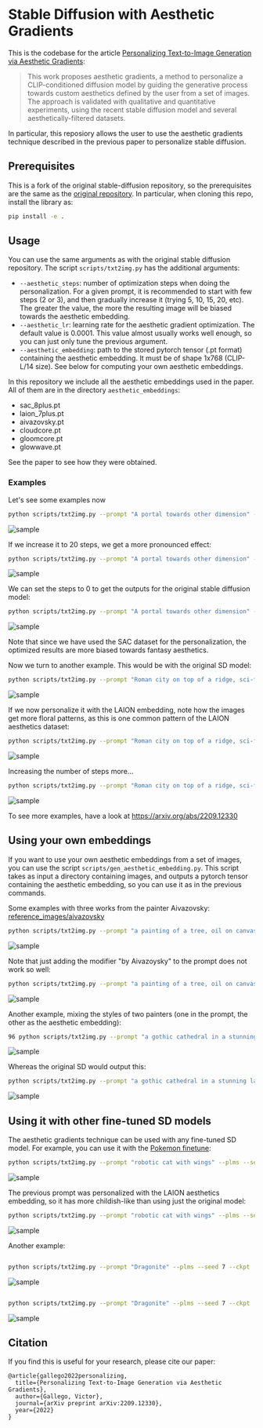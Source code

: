 # Stable Diffusion with Aesthetic Gradients 

This is the codebase for the article [Personalizing Text-to-Image Generation via Aesthetic Gradients](https://arxiv.org/abs/2209.12330):

> This work proposes aesthetic gradients, a method to personalize a CLIP-conditioned diffusion model by guiding the generative process towards custom aesthetics defined by the user from a set of images. The approach is validated with qualitative and quantitative experiments, using the recent stable diffusion model and several aesthetically-filtered datasets.

In particular, this reposiory allows the user to use the aesthetic gradients technique described in the previous paper to personalize stable diffusion.


## Prerequisites

This is a fork of the original stable-diffusion repository, so the prerequisites are the same as the [original repository](https://github.com/CompVis/stable-diffusion/). In particular, when cloning this repo, install the library as:

```bash
pip install -e .
```

## Usage 

You can use the same arguments as with the original stable diffusion repository. The script `scripts/txt2img.py` has the additional arguments:

- `--aesthetic_steps`: number of optimization steps when doing the personalization. For a given prompt, it is recommended to start with few steps (2 or 3), and then gradually increase it (trying 5, 10, 15, 20, etc). The greater the value, the more the resulting image will be biased towards the aesthetic embedding.
- `--aesthetic_lr`: learning rate for the aesthetic gradient optimization. The default value is 0.0001. This value almost usually works well enough, so you can just only tune the previous argument.
- `--aesthetic_embedding`: path to the stored pytorch tensor (.pt format) containing the aesthetic embedding. It must be of shape 1x768 (CLIP-L/14 size). See below for computing your own aesthetic embeddings.

In this repository we include all the aesthetic embeddings used in the paper. All of them are in the directory `aesthetic_embeddings`:
* sac_8plus.pt
* laion_7plus.pt
* aivazovsky.pt
* cloudcore.pt
* gloomcore.pt
* glowwave.pt

See the paper to see how they were obtained.

### Examples

Let's see some examples now

```bash
python scripts/txt2img.py --prompt "A portal towards other dimension" --plms  --seed 332 --aesthetic_steps 15 --aesthetic_embedding aesthetic_embeddings/sac_8plus.pt
```
![sample](assets/grid-0073.png)

If we increase it to 20 steps, we get a more pronounced effect:

```bash
python scripts/txt2img.py --prompt "A portal towards other dimension" --plms  --seed 332 --aesthetic_steps 20 --aesthetic_embedding aesthetic_embeddings/sac_8plus.pt
```

![sample](assets/grid-0072.png)

We can set the steps to 0 to get the outputs for the original stable diffusion model:

```bash
python scripts/txt2img.py --prompt "A portal towards other dimension" --plms  --seed 332 --aesthetic_steps 0 --aesthetic_embedding aesthetic_embeddings/sac_8plus.pt
```

![sample](assets/grid-0075.png)

Note that since we have used the SAC dataset for the personalization, the optimized results are more biased towards fantasy aesthetics.

Now we turn to another example. This would be with the original SD model:

```bash
python scripts/txt2img.py --prompt "Roman city on top of a ridge, sci-fi illustration by Greg Rutkowski #sci-fi detailed vivid colors gothic concept illustration by James Gurney and Zdzislaw Beksiński vivid vivid colorsg concept illustration colorful interior" --seed 332 --plms  --aesthetic_steps 0 --W 768 --aesthetic_embedding aesthetic_embeddings/laion_7plus.pt
```

![sample](assets/grid-0131.png)

If we now personalize it with the LAION embedding, note how the images get more floral patterns, as this is one common pattern of the LAION aesthetics dataset:

```bash
python scripts/txt2img.py --prompt "Roman city on top of a ridge, sci-fi illustration by Greg Rutkowski #sci-fi detailed vivid colors gothic concept illustration by James Gurney and Zdzislaw Beksiński vivid vivid colorsg concept illustration colorful interior" --seed 332 --plms  --aesthetic_steps 5 --W 768 --aesthetic_embedding aesthetic_embeddings/laion_7plus.pt
```

![sample](assets/grid-0133.png)

Increasing the number of steps more...

```bash
python scripts/txt2img.py --prompt "Roman city on top of a ridge, sci-fi illustration by Greg Rutkowski #sci-fi detailed vivid colors gothic concept illustration by James Gurney and Zdzislaw Beksiński vivid vivid colorsg concept illustration colorful interior" --seed 332 --plms  --aesthetic_steps 8 --W 768 --aesthetic_embedding aesthetic_embeddings/laion_7plus.pt
```

![sample](assets/grid-0135.png)

To see more examples, have a look at https://arxiv.org/abs/2209.12330

## Using your own embeddings

If you want to use your own aesthetic embeddings from a set of images, you can use the script `scripts/gen_aesthetic_embedding.py`. This script takes as input a directory containing images, and outputs a pytorch tensor containing the aesthetic embedding, so you can use it as in the previous commands. 

Some examples with three works from the painter Aivazovsky: [reference_images/aivazovsky](reference_images/aivazovsky)

```bash
python scripts/txt2img.py --prompt "a painting of a tree, oil on canvas" --plms  --seed 332 --aesthetic_steps 50 --aesthetic_embedding aesthetic_embeddings/aivazovsky.pt
```

![sample](assets/grid-0089.png)

Note that just adding the modifier "by Aivazoysky" to the prompt does not work so well:

```bash
python scripts/txt2img.py --prompt "a painting of a tree, oil on canvas by Aivazovsky" --plms --seed 332 --aesthetic_steps 0 --aesthetic_embedding aesthetic_embeddings/aivazovsky.pt
```
![sample](assets/grid-0091.png)


Another example, mixing the styles of two painters (one in the prompt, the other as the aesthetic embedding):

```bash
96 python scripts/txt2img.py --prompt "a gothic cathedral in a stunning landscape by Jean-Honoré Fragonard" --plms --seed 139782398 --aesthetic_steps 12 --aesthetic_embedding aesthetic_embeddings/aivazovsky.pt
```
![sample](assets/grid-0096.png)

Whereas the original SD would output this:

```bash
python scripts/txt2img.py --prompt "a gothic cathedral in a stunning landscape by Jean-Honoré Fragonard" --plms --seed 139782398 --aesthetic_steps 0 --aesthetic_embedding aesthetic_embeddings/aivazovsky.pt
```
![sample](assets/grid-0097.png)


## Using it with other fine-tuned SD models

The aesthetic gradients technique can be used with any fine-tuned SD model. For example, you can use it with the [Pokemon finetune](https://replicate.com/lambdal/text-to-pokemon):

```bash
python scripts/txt2img.py --prompt "robotic cat with wings" --plms --seed 7 --ckpt ../stable-diffusion/ema-only-epoch\=000142.ckpt  --aesthetic_steps 15 --aesthetic_embedding aesthetic_embeddings/laion_7plus.pt
```

![sample](assets/grid-0033.png)

The previous prompt was personalized with the LAION aesthetics embedding, so it has more childish-like than using just the original model:

```bash
python scripts/txt2img.py --prompt "robotic cat with wings" --plms --seed 7 --ckpt ../stable-diffusion/ema-only-epoch\=000142.ckpt  --aesthetic_steps 0 --aesthetic_embedding aesthetic_embeddings/laion_7plus.pt
```
![sample](assets/grid-0035.png)

Another example:

```bash

python scripts/txt2img.py --prompt "Dragonite" --plms --seed 7 --ckpt ../stable-diffusion/ema-only-epoch\=000142.ckpt  --aesthetic_steps 10 --aesthetic_embedding aesthetic_embeddings/sac_8plus.pt
```

![sample](assets/grid-0047.png)

```bash

python scripts/txt2img.py --prompt "Dragonite" --plms --seed 7 --ckpt ../stable-diffusion/ema-only-epoch\=000142.ckpt  --aesthetic_steps 0 --aesthetic_embedding aesthetic_embeddings/sac_8plus.pt
```

![sample](assets/grid-0043.png)





## Citation

If you find this is useful for your research, please cite our paper:

```
@article{gallego2022personalizing,
  title={Personalizing Text-to-Image Generation via Aesthetic Gradients},
  author={Gallego, Victor},
  journal={arXiv preprint arXiv:2209.12330},
  year={2022}
}
```





